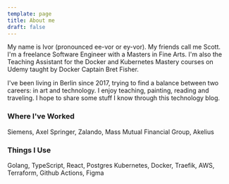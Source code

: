 ```yaml
---
template: page
title: About me
draft: false
---
```

My name is Ivor (pronounced ee-vor or ey-vor). My friends call me Scott. I'm a freelance Software Engineer with a Masters in Fine Arts. I'm also the Teaching Assistant for the Docker and Kubernetes Mastery courses on Udemy taught by Docker Captain Bret Fisher.

I've been living in Berlin since 2017, trying to find a balance between two careers: in art and technology. I enjoy teaching, painting, reading and traveling. I hope to share some stuff I know through this technology blog.

### Where I've Worked

Siemens, Axel Springer, Zalando, Mass Mutual Financial Group, Akelius

### Things I Use

Golang, TypeScript, React, Postgres
Kubernetes, Docker, Traefik, AWS, Terraform, Github Actions,
Figma
